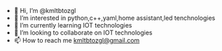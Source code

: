 - 👋 Hi, I’m @kmltbtozgl
- 👀 I’m interested in python,c++,yaml,home assistant,led tenchnologies
- 🌱 I’m currently learning IOT technologies
- 💞️ I’m looking to collaborate on IOT technologies
- 📫 How to reach me kmltbtozgl@gmail.com

<!---
kmltbtozgl/kmltbtozgl is a ✨ special ✨ repository because its `README.md` (this file) appears on your GitHub profile.
You can click the Preview link to take a look at your changes.
--->
